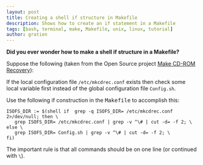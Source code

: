 ```yaml
---
layout: post
title: Creating a shell if structure in Makefile
description: Shows how to create an if statement in a Makefile
tags: [bash, terminal, make, Makefile, unix, linux, tutorial]
author: gratien
---
```

<strong>Did you ever wonder how to make a shell if structure in a Makefile?</strong>

Suppose the following (taken from the Open Source project [Make CD-ROM Recovery](http://mkcdrec.sourceforge.net/)):

If the local configuration file `/etc/mkcdrec.conf` exists then check some local variable first instead of the global configuration file `Config.sh`.

Use the following if construction in the <tt>Makefile</tt> to accomplish this:

````
ISOFS_DIR := $(shell if  grep -q ISOFS_DIR= /etc/mkcdrec.conf 2>/dev/null; then \
   grep ISOFS_DIR= /etc/mkcdrec.conf | grep -v ^\# | cut -d= -f 2; \
else \
   grep ISOFS_DIR= Config.sh | grep -v ^\# | cut -d= -f 2; \
fi)
````

The important rule is that all commands should be on one line (or continued with `\`).
